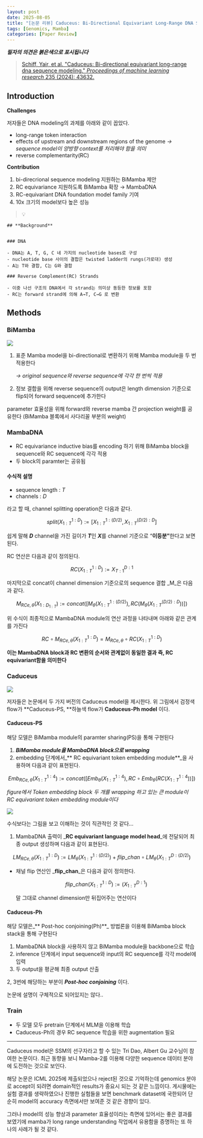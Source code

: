 ```yaml
---
layout: post
date: 2025-08-05
title: "[논문 리뷰] Caduceus: Bi-Directional Equivariant Long-Range DNA Sequence Modeling"
tags: [Genomics, Mamba]
categories: [Paper Review]
---
```


<span class="notion-red">_**필자의 의견은 붉은색으로 표시됩니다**_</span>


> [Schiff, Yair, et al. "Caduceus: Bi-directional equivariant long-range dna sequence modeling." ](https://pmc.ncbi.nlm.nih.gov/articles/PMC12189541/)[_Proceedings of machine learning research_](https://pmc.ncbi.nlm.nih.gov/articles/PMC12189541/)[ 235 (2024): 43632.](https://pmc.ncbi.nlm.nih.gov/articles/PMC12189541/)



## Introduction


**Challenges**


저자들은 DNA modeling의 과제를 아래와 같이 꼽았다.

- long-range token interaction
- effects of upstream and downstream regions of the genome 
_→ sequence model이 양방향 context를 처리해야 함을 의미_
- reverse complementarity(RC)

**Contribution**

1. bi-direcrional sequence modeling 지원하는 BiMamba 제안
1. RC equivariance 지원하도록 BiMamba 확장 → MambaDNA
1. RC-equivariant DNA foundation model family 기여
1. 10x 크기의 model보다 높은 성능

> 💡 


	## **Background**


	### DNA

	- DNA는 A, T, G, C 네 가지의 nucleotide bases로 구성
	- nucleotide base 사이의 결합은 twisted ladder의 rungs(가로대) 생성
	- A는 T와 결합, C는 G와 결합

	### Reverse Complement(RC) Strands

	- 이중 나선 구조의 DNA에서 각 strand는 의미상 동등한 정보를 포함
	- RC는 forward strand에 의해 A→T, C→G 로 변환


## Methods



### BiMamba


![](https://prod-files-secure.s3.us-west-2.amazonaws.com/542b861c-36a8-4051-84e5-8804b6728dba/2c247d59-7815-4980-99f0-8f0d21f445a7/image.png?X-Amz-Algorithm=AWS4-HMAC-SHA256&X-Amz-Content-Sha256=UNSIGNED-PAYLOAD&X-Amz-Credential=ASIAZI2LB466TA5NWRHP%2F20250820%2Fus-west-2%2Fs3%2Faws4_request&X-Amz-Date=20250820T220054Z&X-Amz-Expires=3600&X-Amz-Security-Token=IQoJb3JpZ2luX2VjEJb%2F%2F%2F%2F%2F%2F%2F%2F%2F%2FwEaCXVzLXdlc3QtMiJHMEUCIAa5s8pWPikbwoRvc8K92JGErcHyrKgNf5ycm2%2FpCjWcAiEAh8Bw5HZcKRlT%2Bm7ZMvMgrEqY7Td8o%2BRb5HUT8rdY6PEqiAQI3%2F%2F%2F%2F%2F%2F%2F%2F%2F%2F%2FARAAGgw2Mzc0MjMxODM4MDUiDDHHiLqluamu4eC9RircA%2B5P7iGk0QLSv7UD6F7XFVKZz3zfrcV3VMxhxFD9B6dSGkyvnpaNAaSNXTbntAhKWiL4pvXdMpMHqM6Jd4nVoyWSqJ42JqhjXuGY4C3RWlCJLrebxYyePKw1D2b81ap4wSkgPF0sO104suKN%2Fz6sti9HB%2BzoEv1w%2FADPpnn%2BTsqkkrgXzPb7aGXDtXUtxJlQoqIi2GCX6KCXzqv8soYR9EpqqBpOusczBtCgI5J%2FH0ZHMMHtBIQDSOwtmQomHuCZfBD0FWGuNTZUrYvEeRQRydzMTVoxx4Bp5GERTOiCy19Znja1RidZhZIrRYfMW0wxVzmsfkdt5Ocb7CeUgdLDrcGADzRkz4i5k4U0wL2TCchOLEQ5WT5WIilvdKwq1FgGygcynUj3ADhecSKWk687k3K14VBji1m7uxnAoCXwkL3JwMrY7%2B9L3nKPmZNvDft%2FQWpq5B81fCiuivFDwwseMLwusEBMhgRZFJg2BlRUskKjkJakm0TMvhZGftoArPFUk%2BFolMYFPCoUzr42Lnz1g%2FLbIfmOGXPjwBk1dNmwaExjZYLCfWl8rwpnyL8JuzcBSY3gm53TYzbfzUFT%2BNSzGGICixX%2F%2FTT1DPWDY5OiY4L6nnISxN9yCbgVfL7aMIaJmcUGOqUBw3CkXmAxGSSo3y0YyZ9BYCmPlTMf8Gn8ULmg2s%2FkHKjKDdl4KYtj54jTzZ1mcWF7OYqnGAeKCRcvtxFChAE3lijo1CaZteCarCa7f7y45ZeHNnKDG3HEVykuMN2DwHgu0WinL3UylhXDn2TZCloZfnG%2BDaoDg4kbPJ54H4GR0tQ9%2FN0qbQ0kZC9A4wA5bTwl4zkw9%2BjoTNYNAgvZClSS7z%2FSlN5v&X-Amz-Signature=617a18e9f5e154647c6024e9850208f0244c1eca405cf9d385b29695edfce65c&X-Amz-SignedHeaders=host&x-amz-checksum-mode=ENABLED&x-id=GetObject)

1. 표준 Mamba model을 bi-directional로 변환하기 위해 Mamba module을 두 번 적용한다

	_→ original sequence와 reverse sequence에 각각 한 번씩 적용_

1. 정보 결합을 위해 reverse sequence의 output은 length dimension 기준으로 flip되어 forward sequence에 추가한다

parameter 효율성을 위해 forward와 reverse mamba 간 projection weight를 공유한다 (BiMamba 블록에서 사다리꼴 부분의 weight)



### MambaDNA

- RC equivariance inductive bias를 encoding 하기 위해 BiMamba block을 sequence와 RC sequence에 각각 적용
- 두 block의 paramter는 공유됨


#### 수식적 설명

- sequence length : _T_
- channels : _D_

라고 할 때,  channel splitting operation은 다음과 같다.


$$
split(X^{1:D}_{1:T}):=[X^{1:(D/2)}_{1:T},X^{(D/2):D}_{1:T}]
$$


<span class="notion-red">쉽게 말해 </span><span class="notion-red">_**D**_</span><span class="notion-red"> channel을 가진 길이가 </span><span class="notion-red">_**T**_</span><span class="notion-red">인 </span><span class="notion-red">_**X**_</span><span class="notion-red">를 channel 기준으로 “</span><span class="notion-red">**이등분”**</span><span class="notion-red">한다고 보면 된다.</span>


RC 연산은 다음과 같이 정의된다.


$$
RC(X^{1:D}_{1:T}):=X^{D:1}_{T:1}
$$


마지막으로 concat이 channel dimension 기준으로의 sequence 결합 _M_은 다음과 같다.


$$
M_{RCe,\theta}(X_{1:D_{1:T}}):=concat([M_{\theta}(X^{1:(D/2)}_{1:T}),RC(M_{\theta}(X^{(D/2):D}_{1:T}))])
$$


위 수식이 최종적으로 MambaDNA module의 연산 과정을 나타내며 아래와 같은 관계를 가진다


$$
RC\circ M_{RCe,\theta}(X^{1:D}_{1:T}) = M_{RCe,\theta} \circ RC(X^{1:D}_{1:T})
$$


**이는 MambaDNA block과 RC 변환의 순서와 관계없이 동일한 결과 즉, RC equivariant함을 의미한다**



### Caduceus


![](https://prod-files-secure.s3.us-west-2.amazonaws.com/542b861c-36a8-4051-84e5-8804b6728dba/f94a60d7-8145-473b-aef9-7c68d3ec604a/image.png?X-Amz-Algorithm=AWS4-HMAC-SHA256&X-Amz-Content-Sha256=UNSIGNED-PAYLOAD&X-Amz-Credential=ASIAZI2LB466TA5NWRHP%2F20250820%2Fus-west-2%2Fs3%2Faws4_request&X-Amz-Date=20250820T220054Z&X-Amz-Expires=3600&X-Amz-Security-Token=IQoJb3JpZ2luX2VjEJb%2F%2F%2F%2F%2F%2F%2F%2F%2F%2FwEaCXVzLXdlc3QtMiJHMEUCIAa5s8pWPikbwoRvc8K92JGErcHyrKgNf5ycm2%2FpCjWcAiEAh8Bw5HZcKRlT%2Bm7ZMvMgrEqY7Td8o%2BRb5HUT8rdY6PEqiAQI3%2F%2F%2F%2F%2F%2F%2F%2F%2F%2F%2FARAAGgw2Mzc0MjMxODM4MDUiDDHHiLqluamu4eC9RircA%2B5P7iGk0QLSv7UD6F7XFVKZz3zfrcV3VMxhxFD9B6dSGkyvnpaNAaSNXTbntAhKWiL4pvXdMpMHqM6Jd4nVoyWSqJ42JqhjXuGY4C3RWlCJLrebxYyePKw1D2b81ap4wSkgPF0sO104suKN%2Fz6sti9HB%2BzoEv1w%2FADPpnn%2BTsqkkrgXzPb7aGXDtXUtxJlQoqIi2GCX6KCXzqv8soYR9EpqqBpOusczBtCgI5J%2FH0ZHMMHtBIQDSOwtmQomHuCZfBD0FWGuNTZUrYvEeRQRydzMTVoxx4Bp5GERTOiCy19Znja1RidZhZIrRYfMW0wxVzmsfkdt5Ocb7CeUgdLDrcGADzRkz4i5k4U0wL2TCchOLEQ5WT5WIilvdKwq1FgGygcynUj3ADhecSKWk687k3K14VBji1m7uxnAoCXwkL3JwMrY7%2B9L3nKPmZNvDft%2FQWpq5B81fCiuivFDwwseMLwusEBMhgRZFJg2BlRUskKjkJakm0TMvhZGftoArPFUk%2BFolMYFPCoUzr42Lnz1g%2FLbIfmOGXPjwBk1dNmwaExjZYLCfWl8rwpnyL8JuzcBSY3gm53TYzbfzUFT%2BNSzGGICixX%2F%2FTT1DPWDY5OiY4L6nnISxN9yCbgVfL7aMIaJmcUGOqUBw3CkXmAxGSSo3y0YyZ9BYCmPlTMf8Gn8ULmg2s%2FkHKjKDdl4KYtj54jTzZ1mcWF7OYqnGAeKCRcvtxFChAE3lijo1CaZteCarCa7f7y45ZeHNnKDG3HEVykuMN2DwHgu0WinL3UylhXDn2TZCloZfnG%2BDaoDg4kbPJ54H4GR0tQ9%2FN0qbQ0kZC9A4wA5bTwl4zkw9%2BjoTNYNAgvZClSS7z%2FSlN5v&X-Amz-Signature=97001a4569f2c29f6e279e9bf93a852dbca43d57a9c55f324f56f32101cebb9f&X-Amz-SignedHeaders=host&x-amz-checksum-mode=ENABLED&x-id=GetObject)


저자들은 논문에서 두 가지 버전의 Caduceus model을 제시한다. 위 그림에서 검정색 flow가 **Caduceus-PS, **하늘색 flow가 **Caduceus-Ph model** 이다.



#### Caduceus-PS


해당 모델은 BiMamba module의 paramter sharing(PS)을 통해 구현된다

1. _**BiMamba module을 MambaDNA block으로 wrapping**_
1. embedding 단계에서_** RC equivariant token embedding module**_을 사용하며 다음과 같이 표현된다.

$$
Emb_{RCe,\theta}(X^{1:4}_{1:T}):=concat([Emb_{\theta}(X^{1:4}_{1:T}),RC \circ Emb_{\theta}(RC(X^{1:4}_{1:T}))])
$$


_figure에서 Token embedding block 두 개를 wrapping 하고 있는 큰 module이 RC equivariant token embedding module이다_


![](https://prod-files-secure.s3.us-west-2.amazonaws.com/542b861c-36a8-4051-84e5-8804b6728dba/b175e4da-71eb-4e91-8c23-a06dabe673c9/image.png?X-Amz-Algorithm=AWS4-HMAC-SHA256&X-Amz-Content-Sha256=UNSIGNED-PAYLOAD&X-Amz-Credential=ASIAZI2LB466TA5NWRHP%2F20250820%2Fus-west-2%2Fs3%2Faws4_request&X-Amz-Date=20250820T220055Z&X-Amz-Expires=3600&X-Amz-Security-Token=IQoJb3JpZ2luX2VjEJb%2F%2F%2F%2F%2F%2F%2F%2F%2F%2FwEaCXVzLXdlc3QtMiJHMEUCIAa5s8pWPikbwoRvc8K92JGErcHyrKgNf5ycm2%2FpCjWcAiEAh8Bw5HZcKRlT%2Bm7ZMvMgrEqY7Td8o%2BRb5HUT8rdY6PEqiAQI3%2F%2F%2F%2F%2F%2F%2F%2F%2F%2F%2FARAAGgw2Mzc0MjMxODM4MDUiDDHHiLqluamu4eC9RircA%2B5P7iGk0QLSv7UD6F7XFVKZz3zfrcV3VMxhxFD9B6dSGkyvnpaNAaSNXTbntAhKWiL4pvXdMpMHqM6Jd4nVoyWSqJ42JqhjXuGY4C3RWlCJLrebxYyePKw1D2b81ap4wSkgPF0sO104suKN%2Fz6sti9HB%2BzoEv1w%2FADPpnn%2BTsqkkrgXzPb7aGXDtXUtxJlQoqIi2GCX6KCXzqv8soYR9EpqqBpOusczBtCgI5J%2FH0ZHMMHtBIQDSOwtmQomHuCZfBD0FWGuNTZUrYvEeRQRydzMTVoxx4Bp5GERTOiCy19Znja1RidZhZIrRYfMW0wxVzmsfkdt5Ocb7CeUgdLDrcGADzRkz4i5k4U0wL2TCchOLEQ5WT5WIilvdKwq1FgGygcynUj3ADhecSKWk687k3K14VBji1m7uxnAoCXwkL3JwMrY7%2B9L3nKPmZNvDft%2FQWpq5B81fCiuivFDwwseMLwusEBMhgRZFJg2BlRUskKjkJakm0TMvhZGftoArPFUk%2BFolMYFPCoUzr42Lnz1g%2FLbIfmOGXPjwBk1dNmwaExjZYLCfWl8rwpnyL8JuzcBSY3gm53TYzbfzUFT%2BNSzGGICixX%2F%2FTT1DPWDY5OiY4L6nnISxN9yCbgVfL7aMIaJmcUGOqUBw3CkXmAxGSSo3y0YyZ9BYCmPlTMf8Gn8ULmg2s%2FkHKjKDdl4KYtj54jTzZ1mcWF7OYqnGAeKCRcvtxFChAE3lijo1CaZteCarCa7f7y45ZeHNnKDG3HEVykuMN2DwHgu0WinL3UylhXDn2TZCloZfnG%2BDaoDg4kbPJ54H4GR0tQ9%2FN0qbQ0kZC9A4wA5bTwl4zkw9%2BjoTNYNAgvZClSS7z%2FSlN5v&X-Amz-Signature=dd7ab9a7cd5d27fd267243bc22ba569e211617699106676202bceacc8490fc3b&X-Amz-SignedHeaders=host&x-amz-checksum-mode=ENABLED&x-id=GetObject)


<span class="notion-red">수식보다는 그림을 보고 이해하는 것이 직관적인 것 같다…</span>

1. MambaDNA 출력이 _**RC equivariant language model head**_에 전달되어 최종 output 생성하며 다음과 같이 표현된다.

$$
LM_{RCe,\theta}(X^{1:D}_{1:T}):= LM_{\theta}(X^{1:(D/2)}_{1:T})+flip\_chan\circ LM_{\theta}(X^{D:(D/2)}_{1:T})
$$

- 채널 flip 연산인 _**flip\_chan**_은 다음과 같이 정의한다.

	$$
	flip\_chan(X^{1:D}_{1:T}):=(X^{D:1}_{1:T})
	$$


	말 그대로 channel dimension만 뒤집어주는 연산이다



#### Caduceus-Ph


해당 모델은_** Post-hoc conjoining(Ph)**_ 방법론을 이용해 BiMamba block stack을 통해 구현된다

1. MambaDNA block을 사용하지 않고 BiMamba module을 backbone으로 학습
1. inference 단계에서 input sequence와 input의 RC sequence를 각각 model에 입력
1. 두 output을 평균해 최종 output 산출

2, 3번에 해당하는 부분이 _**Post-hoc conjoining**_ 이다.


<span class="notion-red">논문에 설명이 구체적으로 되어있지는 않다..</span>



### Train

- 두 모델 모두 pretrain 단계에서 MLM을 이용해 학습
- Caduceus-Ph의 경우 RC sequence 학습을 위한 augmentation 필요

---


<span class="notion-red">Caduceus model은 SSM의 선구자라고 할 수 있는 Tri Dao, Albert Gu 교수님이 참여한 논문이다. 최근 동향을 보니 Mamba-2를 이용해 다양한 sequence 데이터 분야에 도전하는 것으로 보인다.</span>


<span class="notion-red">해당 논문은 ICML 2025에 제출되었으나 reject된 것으로 기억하는데 genomics 분야로 accept이 되려면 domain적인 results가 중요시 되는 것 같은 느낌이다. 게시물에는 실험 결과를 생략하였으나 진행한 실험들을 보면 benchmark dataset에 국한되어 단순히 model의 accuracy 측면에서만 보여준 것 같은 경향이 있다.</span>


<span class="notion-red">그러나 model의 성능 향상과 parameter 효율성이라는 측면에 있어서는 좋은 결과를 보였기에 mamba가 long range understanding 작업에서 유용함을 증명하는 또 하나의 사례가 될 것 같다.</span>


